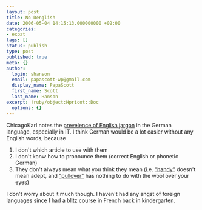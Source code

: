 ```yaml
---
layout: post
title: No Denglish
date: 2006-05-04 14:15:13.000000000 +02:00
categories:
- expat
tags: []
status: publish
type: post
published: true
meta: {}
author:
  login: shanson
  email: papascott-wp@gmail.com
  display_name: PapaScott
  first_name: Scott
  last_name: Hanson
excerpt: !ruby/object:Hpricot::Doc
  options: {}
---
```

<p>ChicagoKarl notes the <a href="http://chicagokarl.de/2006/05/german-articles-for-english-words" title="ChicagoKarl &raquo; Blog Archive &raquo; German Articles for English Words">prevelence of English jargon</a> in the German language, especially in IT. I think German would be a lot easier without any English words, because</p>
<ol>
<li>I don't which article to use with them</li>
<li>I don't konw how to pronounce them (correct English or phonetic German)</li>
<li>They don't always mean what you think they mean (i.e. <a href="http://dict.leo.org/ende?searchLoc=1&amp;searchLocRelinked=1&amp;lp=ende&amp;search=handy&amp;lp=ende&amp;lang=de&amp;searchLoc=0&amp;searchLocRelinked=1&amp;search=">"handy"</a> doesn't mean adept, and <a href="http://dict.leo.org/ende?lp=ende&amp;lang=de&amp;searchLoc=1&amp;cmpType=relaxed&amp;sectHdr=on&amp;spellToler=on&amp;search=pullover&amp;relink=on">"pullover"</a> has nothing to do with the wool over your eyes)</li>
</ol>
<p>I don't worry about it much though. I haven't had any angst of foreign languages since I had a blitz course in French back in kindergarten.</p>
